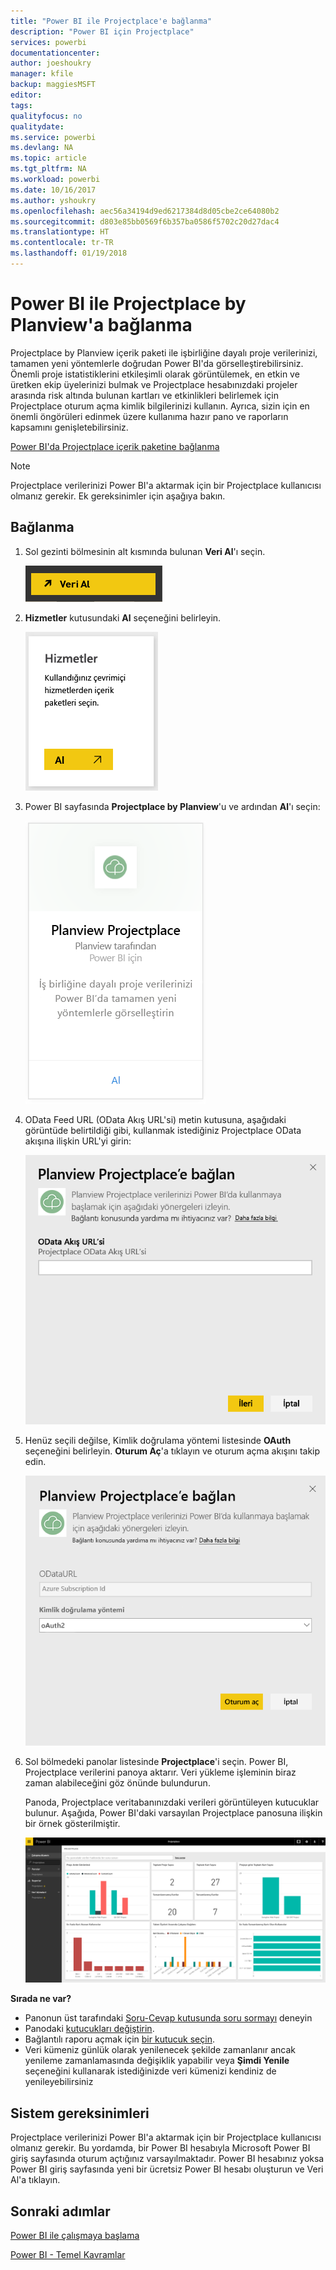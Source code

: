 ```yaml
---
title: "Power BI ile Projectplace'e bağlanma"
description: "Power BI için Projectplace"
services: powerbi
documentationcenter: 
author: joeshoukry
manager: kfile
backup: maggiesMSFT
editor: 
tags: 
qualityfocus: no
qualitydate: 
ms.service: powerbi
ms.devlang: NA
ms.topic: article
ms.tgt_pltfrm: NA
ms.workload: powerbi
ms.date: 10/16/2017
ms.author: yshoukry
ms.openlocfilehash: aec56a34194d9ed6217384d8d05cbe2ce64080b2
ms.sourcegitcommit: d803e85bb0569f6b357ba0586f5702c20d27dac4
ms.translationtype: HT
ms.contentlocale: tr-TR
ms.lasthandoff: 01/19/2018
---
```

# <a name="connect-to-projectplace-by-planview-with-power-bi"></a>Power BI ile Projectplace by Planview'a bağlanma
Projectplace by Planview içerik paketi ile işbirliğine dayalı proje verilerinizi, tamamen yeni yöntemlerle doğrudan Power BI'da görselleştirebilirsiniz. Önemli proje istatistiklerini etkileşimli olarak görüntülemek, en etkin ve üretken ekip üyelerinizi bulmak ve Projectplace hesabınızdaki projeler arasında risk altında bulunan kartları ve etkinlikleri belirlemek için Projectplace oturum açma kimlik bilgilerinizi kullanın. Ayrıca, sizin için en önemli öngörüleri edinmek üzere kullanıma hazır pano ve raporların kapsamını genişletebilirsiniz.

[Power BI'da Projectplace içerik paketine bağlanma](https://app.powerbi.com/getdata/services/projectplace)

>[!NOTE]
>Projectplace verilerinizi Power BI'a aktarmak için bir Projectplace kullanıcısı olmanız gerekir. Ek gereksinimler için aşağıya bakın.

## <a name="how-to-connect"></a>Bağlanma
1. Sol gezinti bölmesinin alt kısmında bulunan **Veri Al**'ı seçin.
   
    ![](media/service-connect-to-projectplace/get.png)
2. **Hizmetler** kutusundaki **Al** seçeneğini belirleyin.
   
    ![](media/service-connect-to-projectplace/services.png)
3. Power BI sayfasında **Projectplace by Planview**'u ve ardından **Al**'ı seçin:  
   
    ![](media/service-connect-to-projectplace/projectplace.png)
4. OData Feed URL (OData Akış URL'si) metin kutusuna, aşağıdaki görüntüde belirtildiği gibi, kullanmak istediğiniz Projectplace OData akışına ilişkin URL'yi girin:
   
    ![](media/service-connect-to-projectplace/params.png)
5. Henüz seçili değilse, Kimlik doğrulama yöntemi listesinde **OAuth** seçeneğini belirleyin. **Oturum Aç**'a tıklayın ve oturum açma akışını takip edin.  
   
   ![](media/service-connect-to-projectplace/creds.png)
6. Sol bölmedeki panolar listesinde **Projectplace**'i seçin. Power BI, Projectplace verilerini panoya aktarır. Veri yükleme işleminin biraz zaman alabileceğini göz önünde bulundurun.  
   
    Panoda, Projectplace veritabanınızdaki verileri görüntüleyen kutucuklar bulunur. Aşağıda, Power BI'daki varsayılan Projectplace panosuna ilişkin bir örnek gösterilmiştir.
   
    ![](media/service-connect-to-projectplace/dashboard.png)

**Sırada ne var?**

* Panonun üst tarafındaki [Soru-Cevap kutusunda soru sormayı](power-bi-q-and-a.md) deneyin
* Panodaki [kutucukları değiştirin](service-dashboard-edit-tile.md).
* Bağlantılı raporu açmak için [bir kutucuk seçin](service-dashboard-tiles.md).
* Veri kümeniz günlük olarak yenilenecek şekilde zamanlanır ancak yenileme zamanlamasında değişiklik yapabilir veya **Şimdi Yenile** seçeneğini kullanarak istediğinizde veri kümenizi kendiniz de yenileyebilirsiniz

## <a name="system-requirements"></a>Sistem gereksinimleri
Projectplace verilerinizi Power BI'a aktarmak için bir Projectplace kullanıcısı olmanız gerekir. Bu yordamda, bir Power BI hesabıyla Microsoft Power BI giriş sayfasında oturum açtığınız varsayılmaktadır. Power BI hesabınız yoksa Power BI giriş sayfasında yeni bir ücretsiz Power BI hesabı oluşturun ve Veri Al'a tıklayın.

## <a name="next-steps"></a>Sonraki adımlar
[Power BI ile çalışmaya başlama](service-get-started.md)

[Power BI - Temel Kavramlar](service-basic-concepts.md)

